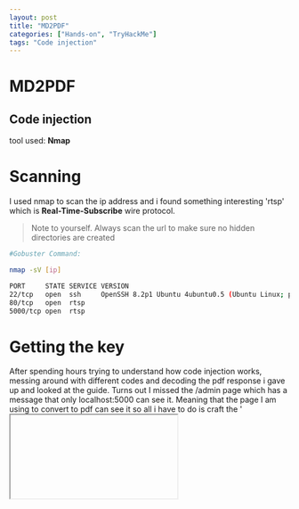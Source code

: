 ```yaml
---
layout: post
title: "MD2PDF"
categories: ["Hands-on", "TryHackMe"]
tags: "Code injection"
---
```


# MD2PDF
## Code injection 

tool used: **Nmap**

# Scanning
I used nmap to scan the ip address and i found something interesting 'rtsp' which is **Real-Time-Subscribe** wire protocol.

>Note to yourself. Always scan the url to make sure no hidden directories are created

```bash
#Gobuster Command:

nmap -sV [ip]

PORT     STATE SERVICE VERSION
22/tcp   open  ssh     OpenSSH 8.2p1 Ubuntu 4ubuntu0.5 (Ubuntu Linux; protocol 2.0)
80/tcp   open  rtsp
5000/tcp open  rtsp
```

# Getting the key  
After spending hours trying to understand how code injection works, messing around with different codes and decoding the pdf response i gave up and looked at the guide.
Turns out I missed the /admin page which has a message that only localhost:5000 can see it. Meaning that the page I am using to convert to pdf can see it so all i have to do is craft the '<iframe>' that frames the localhost:5000/admin page/directory. With that I recieved the flag. 

